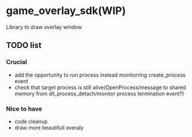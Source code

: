 # game_overlay_sdk(WIP)
Library to draw overlay window

## TODO list
### Crucial
* add the opportunity to run process instead monitorring create_process event
* check that target process is still alive(OpenProcess/message to shared memory from dll_process_detach/monitor process termination event?)
### Nice to have
* code cleanup
* draw more beautifull overaly
